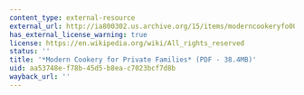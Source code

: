```yaml
---
content_type: external-resource
external_url: http://ia800302.us.archive.org/15/items/moderncookeryfo00actogoog/moderncookeryfo00actogoog.pdf
has_external_license_warning: true
license: https://en.wikipedia.org/wiki/All_rights_reserved
status: ''
title: '*Modern Cookery for Private Families* (PDF - 38.4MB)'
uid: aa53748e-f78b-45d5-b8ea-c7023bcf7d8b
wayback_url: ''
---
```

